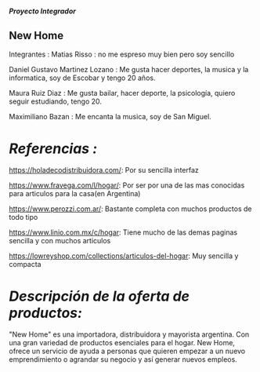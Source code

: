 ##### Proyecto Integrador #####
   ## New Home ##

Integrantes :
Matias Risso : no me espreso muy bien pero soy sencillo

Daniel Gustavo Martinez Lozano : Me gusta hacer deportes, la musica y la informatica, soy de Escobar y tengo 20 años.

Maura Ruiz Diaz : Me gusta bailar, hacer deporte, la psicología, quiero seguir estudiando, tengo 20. 

Maximiliano Bazan : Me encanta la musica, soy de San Miguel.

# *Referencias :*

https://holadecodistribuidora.com/: Por su sencilla interfaz

https://www.fravega.com/l/hogar/: Por ser por una de las mas conocidas para articulos para la casa(en Argentina)

https://www.perozzi.com.ar/: Bastante completa con muchos productos de todo tipo

https://www.linio.com.mx/c/hogar: Tiene mucho de las demas paginas sencilla y con muchos articulos

https://lowreyshop.com/collections/articulos-del-hogar: Muy sencilla y compacta

# *Descripción de la oferta de productos:*

"New Home" es una importadora, distribuidora y mayorista argentina. Con una gran variedad de productos esenciales para el hogar.
New Home, ofrece un servicio de ayuda a personas que quieren empezar a un nuevo emprendimiento o agrandar su negocio y así generar nuevos empleos.



